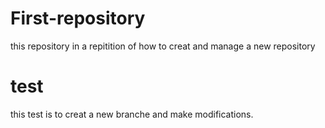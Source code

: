 # First-repository
this repository in a repitition of how to creat and manage a new repository
# test 
this test is to creat a new branche and make modifications.
